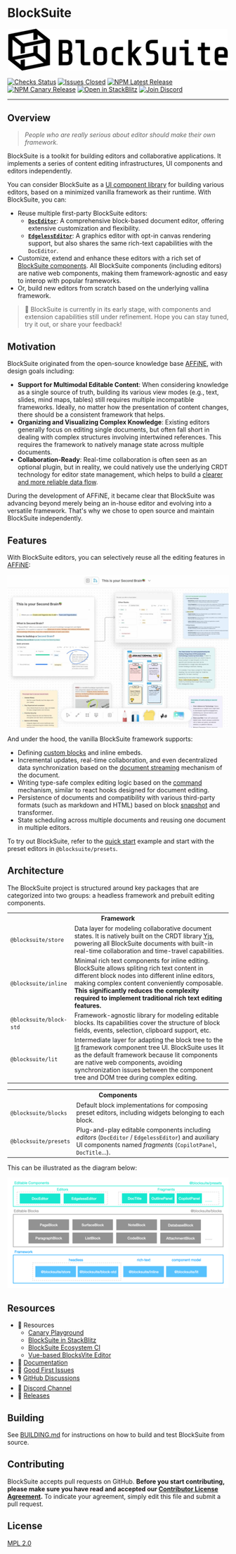 # BlockSuite

<p align="center">
  <picture style="width: 500px">
    <source media="(prefers-color-scheme: light)" srcset="https://raw.githubusercontent.com/toeverything/blocksuite/master/assets/logo-and-name-h.svg" />
    <source media="(prefers-color-scheme: dark)" srcset="https://raw.githubusercontent.com/toeverything/blocksuite/master/assets/logo-and-name-h-white.svg" />
    <img src="https://raw.githubusercontent.com/toeverything/blocksuite/master/assets/logo-and-name-h.svg" width="500" alt="BlockSuite logo and name" />
  </picture>
</p>

<!--
[![Codecov](https://codecov.io/gh/toeverything/blocksuite/branch/master/graph/badge.svg?token=T86JYCDSMN)](https://codecov.io/gh/toeverything/blocksuite)
-->

[![Checks Status](https://img.shields.io/github/checks-status/toeverything/blocksuite/master)](https://github.com/toeverything/blocksuite/actions?query=branch%3Amaster)
[![Issues Closed](https://img.shields.io/github/issues-closed/toeverything/blocksuite?color=6880ff)](https://github.com/toeverything/blocksuite/issues?q=is%3Aissue+is%3Aclosed)
[![NPM Latest Release](https://img.shields.io/npm/v/@blocksuite/store.svg?maxAge=300&color=6880ff)](./packages/framework/store/package.json)
[![NPM Canary Release](https://img.shields.io/npm/v/@blocksuite/presets/canary?color=6880ff)](https://github.com/toeverything/blocksuite/actions/workflows/canary-release.yml?query=branch%3Amaster)
[![Open in StackBlitz](https://img.shields.io/badge/open%20in-StackBlitz-black)](https://stackblitz.com/github/toeverything/blocksuite)
[![Join Discord](https://img.shields.io/discord/959027316334407691)](https://discord.gg/9vwSWmYYcZ)

---

## Overview

> _People who are really serious about editor should make their own framework._

BlockSuite is a toolkit for building editors and collaborative applications. It implements a series of content editing infrastructures, UI components and editors independently.

You can consider BlockSuite as a [UI component library](https://blocksuite.io/components/overview.html) for building various editors, based on a minimized vanilla framework as their runtime. With BlockSuite, you can:

- Reuse multiple first-party BlockSuite editors:
  - [**`DocEditor`**](https://blocksuite.io/components/editors/doc-editor.html): A comprehensive block-based document editor, offering extensive customization and flexibility.
  - [**`EdgelessEditor`**](https://blocksuite.io/components/editors/edgeless-editor.html): A graphics editor with opt-in canvas rendering support, but also shares the same rich-text capabilities with the `DocEditor`.
- Customize, extend and enhance these editors with a rich set of [BlockSuite components](https://blocksuite.io/components/overview.html). All BlockSuite components (including editors) are native web components, making them framework-agnostic and easy to interop with popular frameworks.
- Or, build new editors from scratch based on the underlying vallina framework.

> 🚧 BlockSuite is currently in its early stage, with components and extension capabilities still under refinement. Hope you can stay tuned, try it out, or share your feedback!

## Motivation

BlockSuite originated from the open-source knowledge base [AFFiNE](https://github.com/toeverything/AFFiNE), with design goals including:

- **Support for Multimodal Editable Content**: When considering knowledge as a single source of truth, building its various view modes (e.g., text, slides, mind maps, tables) still requires multiple incompatible frameworks. Ideally, no matter how the presentation of content changes, there should be a consistent framework that helps.
- **Organizing and Visualizing Complex Knowledge**: Existing editors generally focus on editing single documents, but often fall short in dealing with complex structures involving intertwined references. This requires the framework to natively manage state across multiple documents.
- **Collaboration-Ready**: Real-time collaboration is often seen as an optional plugin, but in reality, we could natively use the underlying CRDT technology for editor state management, which helps to build a [clearer and more reliable data flow](https://blocksuite.io/blog/crdt-native-data-flow.html).

During the development of AFFiNE, it became clear that BlockSuite was advancing beyond merely being an in-house editor and evolving into a versatile framework. That's why we chose to open source and maintain BlockSuite independently.

## Features

With BlockSuite editors, you can selectively reuse all the editing features in [AFFiNE](https://affine.pro/):

[![affine-demo](./packages/docs/images/affine-demo.jpg)](https://affine.pro)

And under the hood, the vanilla BlockSuite framework supports:

- Defining [custom blocks](https://blocksuite.io/guide/working-with-block-tree.html#defining-new-blocks) and inline embeds.
- Incremental updates, real-time collaboration, and even decentralized data synchronization based on the [document streaming](https://blocksuite.io/guide/data-synchronization.html#document-streaming) mechanism of the document.
- Writing type-safe complex editing logic based on the [command](https://blocksuite.io/guide/command.html) mechanism, similar to react hooks designed for document editing.
- Persistence of documents and compatibility with various third-party formats (such as markdown and HTML) based on block [snapshot](https://blocksuite.io/guide/data-synchronization.html#snapshot-api) and transformer.
- State scheduling across multiple documents and reusing one document in multiple editors.

To try out BlockSuite, refer to the [quick start](https://blocksuite.io/guide/quick-start.html) example and start with the preset editors in `@blocksuite/presets`.

## Architecture

The BlockSuite project is structured around key packages that are categorized into two groups: a headless framework and prebuilt editing components.

<table>
  <tr>
    <th colspan="2">Framework</th>
  </tr>
  <tr>
    <td><code>@blocksuite/store</code></td>
    <td>Data layer for modeling collaborative document states. It is natively built on the CRDT library <a href="https://github.com/yjs/yjs">Yjs</a>, powering all BlockSuite documents with built-in real-time collaboration and time-travel capabilities.</td>
  </tr>
  <tr>
    <td><code>@blocksuite/inline</code></td>
    <td>Minimal rich text components for inline editing. BlockSuite allows spliting rich text content in different block nodes into different inline editors, making complex content conveniently composable. <strong>This significantly reduces the complexity required to implement traditional rich text editing features.</strong></td>
  </tr>
  <tr>
    <td><code>@blocksuite/block-std</code></td>
    <td>Framework-agnostic library for modeling editable blocks. Its capabilities cover the structure of block fields, events, selection, clipboard support, etc.</td>
  </tr>
  <tr>
    <td><code>@blocksuite/lit</code></td>
    <td>Intermediate layer for adapting the block tree to the <a href="https://lit.dev/">lit</a> framework component tree UI. BlockSuite uses lit as the default framework because lit components are native web components, avoiding synchronization issues between the component tree and DOM tree during complex editing.</td>
  </tr>
</table>

<table>
  <tr>
    <th colspan="2">Components</th>
  </tr>
  <tr>
    <td><code>@blocksuite/blocks</code></td>
    <td>Default block implementations for composing preset editors, including widgets belonging to each block.</td>
  </tr>
  <tr>
    <td><code>@blocksuite/presets</code></td>
    <td>Plug-and-play editable components including <i>editors</i> (<code>DocEditor</code> / <code>EdgelessEditor</code>) and auxiliary UI components named <i>fragments</i> (<code>CopilotPanel</code>, <code>DocTitle</code>...).</td>
  </tr>
</table>

This can be illustrated as the diagram below:

![package-overview.png](./packages/docs/images/package-overview.png)

## Resources

- 🚚 Resources
  - [Canary Playground](https://try-blocksuite.vercel.app/starter/?init)
  - [BlockSuite in StackBlitz](https://stackblitz.com/github/toeverything/blocksuite)
  - [BlockSuite Ecosystem CI](https://github.com/toeverything/blocksuite-ecosystem-ci)
  - [Vue-based BlocksVite Editor](https://github.com/zuozijian3720/blocksvite)
- 📝 [Documentation](https://blocksuite.io/guide/overview.html)
- 📍 [Good First Issues](https://github.com/toeverything/blocksuite/issues?q=is%3Aopen+is%3Aissue+label%3A%22good+first+issue%22)
- 🎙️ [GitHub Discussions](https://github.com/toeverything/blocksuite/discussions)
- 💬 [Discord Channel](https://discord.gg/9vwSWmYYcZ)
- 🚀 [Releases](https://github.com/toeverything/blocksuite/releases)

## Building

See [BUILDING.md](BUILDING.md) for instructions on how to build and test BlockSuite from source.

## Contributing

BlockSuite accepts pull requests on GitHub. **Before you start contributing, please make sure you have read and accepted our [Contributor License Agreement](https://github.com/toeverything/blocksuite/edit/master/.github/CLA.md).** To indicate your agreement, simply edit this file and submit a pull request.

## License

[MPL 2.0](./LICENSE)
